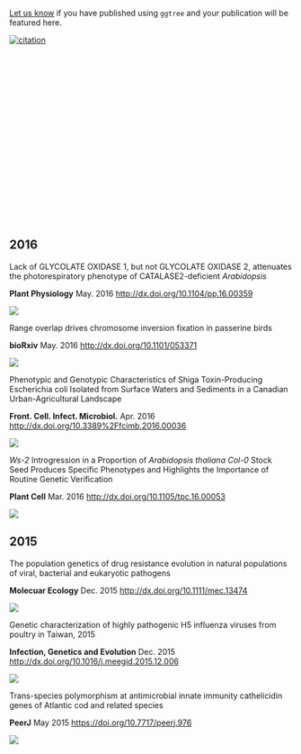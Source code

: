 <!-- AddToAny BEGIN -->
<div class="a2a_kit a2a_kit_size_32 a2a_default_style">
<a class="a2a_dd" href="//www.addtoany.com/share"></a>
<a class="a2a_button_facebook"></a>
<a class="a2a_button_twitter"></a>
<a class="a2a_button_google_plus"></a>
<a class="a2a_button_pinterest"></a>
<a class="a2a_button_reddit"></a>
<a class="a2a_button_sina_weibo"></a>
<a class="a2a_button_wechat"></a>
<a class="a2a_button_douban"></a>
</div>
<script async src="//static.addtoany.com/menu/page.js"></script>
<!-- AddToAny END -->

<link rel="stylesheet" href="https://guangchuangyu.github.io/css/font-awesome.min.css">


[Let us know](https://github.com/GuangchuangYu/featured_img) if you have published using `ggtree` and your publication will be featured here.

[![citation](https://img.shields.io/badge/cited%20by-1-blue.svg?style=flat)](https://scholar.google.com.hk/scholar?oi=bibs&hl=en&cites=7268358477862164627)

<link rel='stylesheet' href=https://guangchuangyu.github.io/resume/css/morris.css>
<script src='https://guangchuangyu.github.io/resume/css/jquery.min.js' type='text/javascript'></script>
<script src='https://guangchuangyu.github.io/resume/css/raphael-min.js' type='text/javascript'></script>
<script src='https://guangchuangyu.github.io/resume/css/morris-0.4.2.min.js' type='text/javascript'></script>


<style>
  .rChart {
    display: block;
    margin-left: auto; 
    margin-right: auto;
    width: 800px;
    height: 300px;
  }  
  </style>

<div id = 'chart41f5a2995a9' class = 'rChart morris'></div>
<script type='text/javascript'>
    var chartParams = {
 "element": "chart41f5a2995a9",
"width":            800,
"height":            400,
"xkey": "year",
"ykeys": [
 "cites" 
],
"data": [
 {
 "year": 2016,
"cites":              1,
"pubid": "HtEfBTGE9r8C" 
} 
],
"id": "chart41f5a2995a9",
"labels": "cites" 
},
      chartType = "Bar"
    new Morris[chartType](chartParams)
</script>


## <i class="fa fa-calendar"></i> 2016

Lack of GLYCOLATE OXIDASE 1, but not GLYCOLATE OXIDASE 2, attenuates the photorespiratory phenotype of CATALASE2-deficient *Arabidopsis*

**Plant Physiology** May. 2016 <http:/​/​dx.​doi.​org/​10.​1104/​pp.​16.​00359>

![](https://guangchuangyu.github.io/featured_img/ggtree/2016_PlantPhysiology.png)

Range overlap drives chromosome inversion fixation in passerine birds

**bioRxiv** May. 2016 <http://dx.doi.org/10.1101/053371>

![](https://guangchuangyu.github.io/featured_img/ggtree/passerine_birds.png)

Phenotypic and Genotypic Characteristics of Shiga Toxin-Producing Escherichia coli Isolated from Surface Waters and Sediments in a Canadian Urban-Agricultural Landscape

**Front. Cell. Infect. Microbiol.** Apr. 2016 <http://dx.doi.org/10.3389%2Ffcimb.2016.00036>

![](https://guangchuangyu.github.io/featured_img/ggtree/2016_fcimb-06-00036-g003.jpg)

*Ws-2* Introgression in a Proportion of *Arabidopsis thaliana Col-0* Stock Seed Produces Specific Phenotypes and Highlights the Importance of Routine Genetic Verification

**Plant Cell** Mar. 2016 <http://dx.doi.org/10.1105/tpc.16.00053>

![](https://guangchuangyu.github.io/featured_img/ggtree/plantcell_2016.png)

## <i class="fa fa-calendar"></i> 2015

The population genetics of drug resistance evolution in natural populations of viral, bacterial and eukaryotic pathogens

**Molecuar Ecology** Dec. 2015 <http://dx.doi.org/10.1111/mec.13474>

![](https://guangchuangyu.github.io/featured_img/ggtree/2015_ME_image_n_mec13474-fig-0003.png)

Genetic characterization of highly pathogenic H5 influenza viruses from poultry in Taiwan, 2015

**Infection, Genetics and Evolution** Dec. 2015 <http://dx.doi.org/10.1016/j.meegid.2015.12.006>

![](https://guangchuangyu.github.io/featured_img/ggtree/2015_peiyu_1-s2.0-S1567134815300721-gr1.jpg)

Trans-species polymorphism at antimicrobial innate immunity cathelicidin genes of Atlantic cod and related species

**PeerJ** May 2015 <https://doi.org/10.7717/peerj.976>

![](https://guangchuangyu.github.io/featured_img/ggtree/2015_peerJ_fig-9-2x.jpg)

